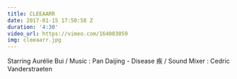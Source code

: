 ```yaml
---
title: CLEEAARR
date: 2017-01-15 17:50:58 Z
duration: '4:30'
video_url: https://vimeo.com/164003059
img: cleeaarr.jpg
---
```


Starring Aurélie Bui / Music : Pan Daijing - Disease 疾 / Sound Mixer : Cedric Vanderstraeten
<BR>
	<BR><BR>